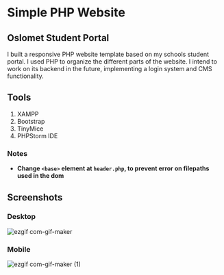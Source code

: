 # Simple PHP Website
## Oslomet Student Portal
I built a responsive PHP website template based on my schools student portal. I used PHP to organize
the different parts of the website. I intend to work on its backend in the future, implementing
a login system and CMS functionality.

## Tools
1. XAMPP
2. Bootstrap
3. TinyMice
4. PHPStorm IDE

### Notes
- **Change  `<base>` element at `header.php`, to prevent error on filepaths used in the dom**

## Screenshots
### Desktop
![ezgif com-gif-maker](https://user-images.githubusercontent.com/56070628/123542246-d8368180-d748-11eb-80c2-a884779ad11e.gif)

### Mobile
![ezgif com-gif-maker (1)](https://user-images.githubusercontent.com/56070628/123542334-6d397a80-d749-11eb-9117-285254c2ab3b.gif)
